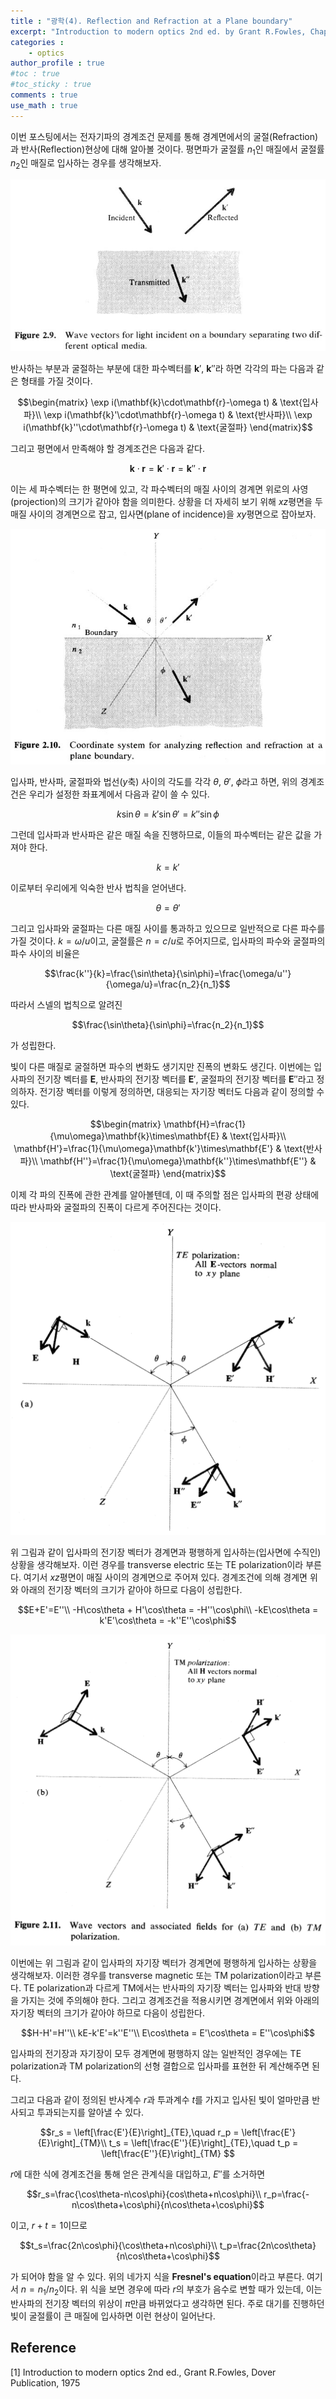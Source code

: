 ```yaml
---
title : "광학(4). Reflection and Refraction at a Plane boundary"
excerpt: "Introduction to modern optics 2nd ed. by Grant R.Fowles, Chap.2"
categories :
    - optics
author_profile : true
#toc : true
#toc_sticky : true
comments : true
use_math : true
---
```


이번 포스팅에서는 전자기파의 경계조건 문제를 통해 경계면에서의 굴절(Refraction)과 반사(Reflection)현상에 대해 알아볼 것이다. 평면파가 굴절률 $n_1$인 매질에서 굴절률 $n_2$인 매질로 입사하는 경우를 생각해보자. 

![ex_screenshot](/assets/images/OPTICS/fig-2.9.jpg)

반사하는 부분과 굴절하는 부분에 대한 파수벡터를 $\mathbf{k}'$, $\mathbf{k}''$라 하면 각각의 파는 다음과 같은 형태를 가질 것이다.

$$\begin{matrix}
\exp i(\mathbf{k}\cdot\mathbf{r}-\omega t) & \text{입사파}\\
\exp i(\mathbf{k}'\cdot\mathbf{r}-\omega t) & \text{반사파}\\
\exp i(\mathbf{k}''\cdot\mathbf{r}-\omega t) & \text{굴절파} \end{matrix}$$

그리고 평면에서 만족해야 할 경계조건은 다음과 같다.

$$\mathbf{k}\cdot\mathbf{r} = \mathbf{k}'\cdot\mathbf{r} = \mathbf{k}''\cdot\mathbf{r}$$

이는 세 파수벡터는 한 평면에 있고, 각 파수벡터의 매질 사이의 경계면 위로의 사영(projection)의 크기가 같아야 함을 의미한다. 상황을 더 자세히 보기 위해 $xz$평면을 두 매질 사이의 경계면으로 잡고, 입사면(plane of incidence)을 $xy$평면으로 잡아보자.

![ex_screenshot](/assets/images/OPTICS/fig-2.10.jpg)

입사파, 반사파, 굴절파와 법선($y$축) 사이의 각도를 각각 $\theta$, $\theta'$, $\phi$라고 하면, 위의 경계조건은 우리가 설정한 좌표계에서 다음과 같이 쓸 수 있다.

$$k \sin\theta = k'\sin \theta' = k''\sin\phi$$

그런데 입사파과 반사파은 같은 매질 속을 진행하므로, 이들의 파수벡터는 같은 값을 가져야 한다.

$$k=k'$$

이로부터 우리에게 익숙한 반사 법칙을 얻어낸다.

$$\theta=\theta'$$

그리고 입사파와 굴절파는 다른 매질 사이를 통과하고 있으므로 일반적으로 다른 파수를 가질 것이다. $k=\omega/u$이고, 굴절률은 $n=c/u$로 주어지므로, 입사파의 파수와 굴절파의 파수 사이의 비율은

$$\frac{k''}{k}=\frac{\sin\theta}{\sin\phi}=\frac{\omega/u''}{\omega/u}=\frac{n_2}{n_1}$$

따라서 스넬의 법칙으로 알려진

$$\frac{\sin\theta}{\sin\phi}=\frac{n_2}{n_1}$$

가 성립한다.

빛이 다른 매질로 굴절하면 파수의 변화도 생기지만 진폭의 변화도 생긴다. 이번에는 입사파의 전기장 벡터를 $\mathbf{E}$, 반사파의 전기장 벡터를 $\mathbf{E}'$, 굴절파의 전기장 벡터를 $\mathbf{E}''$라고 정의하자. 전기장 벡터를 이렇게 정의하면, 대응되는 자기장 벡터도 다음과 같이 정의할 수 있다.

$$\begin{matrix}
\mathbf{H}=\frac{1}{\mu\omega}\mathbf{k}\times\mathbf{E} & \text{입사파}\\
\mathbf{H'}=\frac{1}{\mu\omega}\mathbf{k'}\times\mathbf{E'} & \text{반사파}\\
\mathbf{H''}=\frac{1}{\mu\omega}\mathbf{k''}\times\mathbf{E''} & \text{굴절파} \end{matrix}$$

이제 각 파의 진폭에 관한 관계를 알아볼텐데, 이 때 주의할 점은 입사파의 편광 상태에 따라 반사파와 굴절파의 진폭이 다르게 주어진다는 것이다.

![ex_screenshot](/assets/images/OPTICS/fig-2.11.1.jpg)

위 그림과 같이 입사파의 전기장 벡터가 경계면과 평행하게 입사하는(입사면에 수직인) 상황을 생각해보자. 이런 경우를 transverse electric 또는 TE polarization이라 부른다. 여기서 $xz$평면이 매질 사이의 경계면으로 주어져 있다. 경계조건에 의해 경계면 위와 아래의 전기장 벡터의 크기가 같아야 하므로 다음이 성립한다.

$$E+E'=E''\\
-H\cos\theta + H'\cos\theta = -H''\cos\phi\\
-kE\cos\theta = k'E'\cos\theta = -k''E''\cos\phi$$

![ex_screenshot](/assets/images/OPTICS/fig-2.11.2.jpg)

이번에는 위 그림과 같이 입사파의 자기장 벡터가 경계면에 평행하게 입사하는 상황을 생각해보자. 이러한 경우를 transverse magnetic 또는 TM polarization이라고 부른다. TE polarization과 다르게 TM에서는 반사파의 자기장 벡터는 입사파와 반대 방향을 가지는 것에 주의해야 한다. 그리고 경계조건을 적용시키면 경계면에서 위와 아래의 자기장 벡터의 크기가 같아야 하므로 다음이 성립한다.

$$H-H'=H''\\
kE-k'E'=k''E''\\
E\cos\theta = E'\cos\theta = E''\cos\phi$$

입사파의 전기장과 자기장이 모두 경계면에 평행하지 않는 일반적인 경우에는 TE polarization과 TM polarization의 선형 결합으로 입사파를 표현한 뒤 계산해주면 된다.

그리고 다음과 같이 정의된 반사계수 $r$과 투과계수 $t$를 가지고 입사된 빛이 얼마만큼 반사되고 투과되는지를 알아낼 수 있다.

$$r_s = \left[\frac{E'}{E}\right]_{TE},\quad r_p = \left[\frac{E'}{E}\right]_{TM}\\ t_s = \left[\frac{E''}{E}\right]_{TE},\quad t_p = \left[\frac{E''}{E}\right]_{TM} $$

$r$에 대한 식에 경계조건을 통해 얻은 관계식을 대입하고, $E''$를 소거하면

$$r_s=\frac{\cos\theta-n\cos\phi}{cos\theta+n\cos\phi}\\
r_p=\frac{-n\cos\theta+\cos\phi}{n\cos\theta+\cos\phi}$$

이고, $r+t=1$이므로

$$t_s=\frac{2n\cos\phi}{\cos\theta+n\cos\phi}\\
t_p=\frac{2n\cos\theta}{n\cos\theta+\cos\phi}$$

가 되어야 함을 알 수 있다. 위의 네가지 식을 **Fresnel's equation**이라고 부른다. 여기서 $n=n_1/n_2$이다. 위 식을 보면 경우에 따라 $r$의 부호가 음수로 변할 때가 있는데, 이는 반사파의 전기장 벡터의 위상이 $\pi$만큼 바뀌었다고 생각하면 된다. 주로 대기를 진행하던 빛이 굴절률이 큰 매질에 입사하면 이런 현상이 일어난다.












## Reference

[1] Introduction to modern optics 2nd ed., Grant R.Fowles, Dover Publication, 1975
